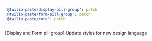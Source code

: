```yaml
---
'@twilio-paste/display-pill-group': patch
'@twilio-paste/form-pill-group': patch
'@twilio-paste/core': patch
---
```


[Display and Form pill group] Update styles for new design language

